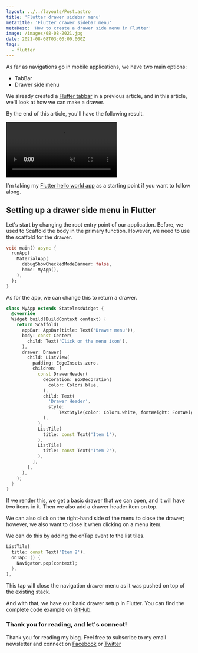 ```yaml
---
layout: ../../layouts/Post.astro
title: 'Flutter drawer sidebar menu'
metaTitle: 'Flutter drawer sidebar menu'
metaDesc: 'How to create a drawer side menu in Flutter'
image: /images/08-08-2021.jpg
date: 2021-08-08T03:00:00.000Z
tags:
  - flutter
---
```


As far as navigations go in mobile applications, we have two main options:

- TabBar
- Drawer side menu

We already created a [Flutter tabbar](https://daily-dev-tips.com/posts/flutter-tabbar-the-basics/) in a previous article, and in this article, we'll look at how we can make a drawer.

By the end of this article, you'll have the following result.

<video autoplay loop muted playsinline>
  <source src="https://res.cloudinary.com/daily-dev-tips/video/upload/q_auto/drawer_taeb3x.webm" type="video/webm" />
  <source src="https://res.cloudinary.com/daily-dev-tips/video/upload/q_auto/drawer_jqho5z.mp4" type="video/mp4" />
</video>

I'm taking my [Flutter hello world app](https://github.com/rebelchris/flutter/tree/hello-world) as a starting point if you want to follow along.

## Setting up a drawer side menu in Flutter

Let's start by changing the root entry point of our application. Before, we used to Scaffold the body in the primary function. However, we need to use the scaffold for the drawer.

```dart
void main() async {
  runApp(
    MaterialApp(
      debugShowCheckedModeBanner: false,
      home: MyApp(),
    ),
  );
}
```

As for the app, we can change this to return a drawer.

```dart
class MyApp extends StatelessWidget {
  @override
  Widget build(BuildContext context) {
    return Scaffold(
      appBar: AppBar(title: Text('Drawer menu')),
      body: const Center(
        child: Text('Click on the menu icon'),
      ),
      drawer: Drawer(
        child: ListView(
          padding: EdgeInsets.zero,
          children: [
            const DrawerHeader(
              decoration: BoxDecoration(
                color: Colors.blue,
              ),
              child: Text(
                'Drawer Header',
                style:
                    TextStyle(color: Colors.white, fontWeight: FontWeight.bold),
              ),
            ),
            ListTile(
              title: const Text('Item 1'),
            ),
            ListTile(
              title: const Text('Item 2'),
            ),
          ],
        ),
      ),
    );
  }
}
```

If we render this, we get a basic drawer that we can open, and it will have two items in it.
Then we also add a drawer header item on top.

We can also click on the right-hand side of the menu to close the drawer; however, we also want to close it when clicking on a menu item.

We can do this by adding the onTap event to the list tiles.

```dart
ListTile(
  title: const Text('Item 2'),
  onTap: () {
    Navigator.pop(context);
  },
),
```

This tap will close the navigation drawer menu as it was pushed on top of the existing stack.

And with that, we have our basic drawer setup in Flutter.
You can find the complete code example on [GitHub](https://github.com/rebelchris/flutter/tree/drawer).

### Thank you for reading, and let's connect!

Thank you for reading my blog. Feel free to subscribe to my email newsletter and connect on [Facebook](https://www.facebook.com/DailyDevTipsBlog) or [Twitter](https://twitter.com/DailyDevTips1)
